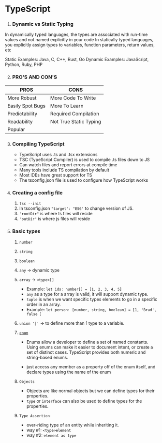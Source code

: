 # TypeScript

1. ### Dynamic vs Static Typing

In dynamically typed languages, the types are associated with run-time values and not named explicitly in your code
In statically typed languages, you explicitly assign types to variables, function parameters, return values, etc

Static Examples: Java, C, C++, Rust, Go
Dynamic Examples: JavaScript, Python, Ruby, PHP

2. ### PRO'S AND CON'S

| PROS             | CONS                   |
| ---------------- | ---------------------- |
| More Robust      | More Code To Write     |
| Easily Spot Bugs | More To Learn          |
| Predictability   | Required Compilation   |
| Readability      | Not True Static Typing |
| Popular          |                        |

3. ### Compiling TypeScript

   - TypeScript uses .ts and .tsx extensions
   - TSC (TypeScript Compiler) is used to compile .ts files down to JS
   - Can watch files and report errors at compile time
   - Many tools include TS compilation by default
   - Most IDEs have great support for TS
   - The tsconfig.json file is used to configure how TypeScript works

4. ### Creating a config file

   1. `tsc --init`
   1. In tsconfig.json `"target": "ES6"` to change version of JS.
   1. `"rootDir"` is where ts files will reside
   1. `"outDir"` is where js files will reside

5. ### Basic types

   1. `number`
   1. `string`
   1. `boolean`
   1. `any` -> dynamic type
   1. `array` -> `<type>[]`
      - Example: `let ids: number[] = [1, 2, 3, 4, 5]`
      - `any` as a type for a array is valid, it will support dynamic type.
      - `tuple` is when we want specific types elements to go in a specific order in an array.
      - Example: `let person: [number, string, boolean] = [1, 'Brad', false ]`
   1. `union '|'` -> to define more than 1 type to a variable.
   1. [`enum`](https://www.typescriptlang.org/docs/handbook/enums.html)

      - Enums allow a developer to define a set of named constants. Using enums can make it easier to document intent, or create a set of distinct cases. TypeScript provides both numeric and string-based enums.

      - just access any member as a property off of the enum itself, and declare types using the name of the enum

   1. `Objects`
      - Objects are like normal objects but we can define types for their properties.
      - `type` or `interface` can also be used to define types for the properties.
   1. `Type Assertion`
      - over-riding type of an entity while inheriting it.
      - way #1: `<type>element`
      - way #2: `element as type`

